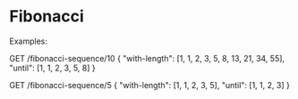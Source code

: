 # Fibonacci

Examples: 

GET /fibonacci-sequence/10
{ 
  "with-length": [1, 1, 2, 3, 5, 8, 13, 21, 34, 55], 
  "until": [1, 1, 2, 3, 5, 8]
} 
 
GET /fibonacci-sequence/5
{ 
  "with-length": [1, 1, 2, 3, 5], 
  "until": [1, 1, 2, 3]
} 
 
